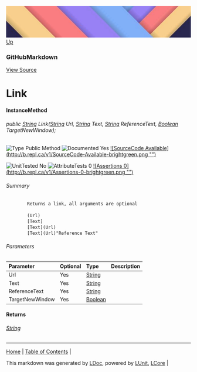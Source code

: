 ![](../Content/LDoc-banner-small.png "")
[Up](GitHubMarkdown.md)
### GitHubMarkdown
[View Source](../Markdown/GitHubMarkdown.cs)
# Link
#### InstanceMethod
###### public <a href="https://www.google.com/#q=C%23+System.String" alt="Search for this type" target="_blank">String</a> Link(<a href="https://www.google.com/#q=C%23+System.String" alt="Search for this type" target="_blank">String</a> Url, <a href="https://www.google.com/#q=C%23+System.String" alt="Search for this type" target="_blank">String</a> Text, <a href="https://www.google.com/#q=C%23+System.String" alt="Search for this type" target="_blank">String</a> ReferenceText, <a href="https://www.google.com/#q=C%23+System.Boolean" alt="Search for this type" target="_blank">Boolean</a> TargetNewWindow);

![Type Public Method](http://b.repl.ca/v1/Type-Public%20Method-lightgrey.png "") ![Documented Yes](http://b.repl.ca/v1/Documented-Yes-brightgreen.png "") [![SourceCode Available](http://b.repl.ca/v1/SourceCode-Available-brightgreen.png &quot;&quot;)](../Markdown/GitHubMarkdown.cs#L382)

![UnitTested No](http://b.repl.ca/v1/UnitTested-No-lightgrey.png "") ![AttributeTests 0](http://b.repl.ca/v1/AttributeTests-0-lightgrey.png "") [![Assertions 0](http://b.repl.ca/v1/Assertions-0-brightgreen.png &quot;&quot;)](../Markdown/GitHubMarkdown.cs)
###### Summary

            Returns a link, all arguments are optional
            
            (Url)
            [Text]
            [Text](Url)
            [Text](Url)"Reference Text"
            
            
###### Parameters

Parameter | Optional | Type | Description
:---  | :---  | :---  | :--- 
Url | Yes | <a href="https://www.google.com/#q=C%23+System.String" alt="Search for this type" target="_blank">String</a> | 
Text | Yes | <a href="https://www.google.com/#q=C%23+System.String" alt="Search for this type" target="_blank">String</a> | 
ReferenceText | Yes | <a href="https://www.google.com/#q=C%23+System.String" alt="Search for this type" target="_blank">String</a> | 
TargetNewWindow | Yes | <a href="https://www.google.com/#q=C%23+System.Boolean" alt="Search for this type" target="_blank">Boolean</a> | 

#### Returns
###### <a href="https://www.google.com/#q=C%23+System.String" alt="Search for this type" target="_blank">String</a>
---

[Home](../../README.md) | [Table of Contents](../../TableOfContents.md) | 


This markdown was generated by [LDoc](https://github.com/CodeSingularity/LDoc), powered by [LUnit](https://github.com/CodeSingularity/LUnit), [LCore](https://github.com/CodeSingularity/LCore) | 

